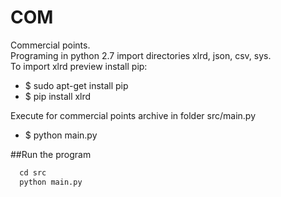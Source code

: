 # COM
Commercial points. </br>
Programing in python 2.7 import directories xlrd, json, csv, sys. </br>
To import xlrd preview install pip: 
<ul>
<li>$ sudo apt-get install pip 
<li>$ pip install xlrd
</ul>

Execute for commercial points archive in folder src/main.py 
<ul>
<li>$ python main.py
</ul>

##Run the program

```python
  cd src
  python main.py 
```
